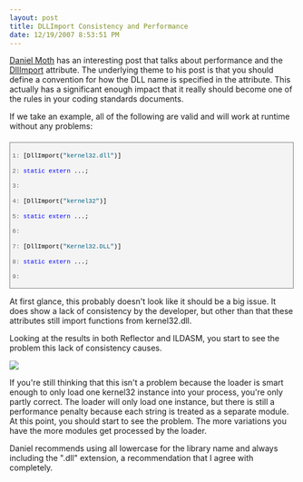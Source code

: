 ```yaml
---
layout: post
title: DLLImport Consistency and Performance
date: 12/19/2007 8:53:51 PM
---
```


[Daniel Moth](http://www.danielmoth.com/Blog/index.htm) has an interesting post that talks about performance and the [DllImport](http://msdn2.microsoft.com/library/system.runtime.interopservices.dllimportattribute.aspx) attribute. The underlying theme to his post is that you should define a convention for how the DLL name is specified in the attribute. This actually has a significant enough impact that it really should become one of the rules in your coding standards documents.

If we take an example, all of the following are valid and will work at runtime without any problems:
  <div style="border-right: gray 1px solid; padding-right: 4px; border-top: gray 1px solid; padding-left: 4px; font-size: 8pt; padding-bottom: 4px; margin: 20px 0px 10px; overflow: auto; border-left: gray 1px solid; width: 97.5%; cursor: text; max-height: 300px; line-height: 12pt; padding-top: 4px; border-bottom: gray 1px solid; font-family: consolas, 'Courier New', courier, monospace; height: 248px; background-color: #f4f4f4">   <div style="padding-right: 0px; padding-left: 0px; font-size: 8pt; padding-bottom: 0px; overflow: visible; width: 100%; color: black; border-top-style: none; line-height: 12pt; padding-top: 0px; font-family: consolas, 'Courier New', courier, monospace; border-right-style: none; border-left-style: none; background-color: #f4f4f4; border-bottom-style: none">     

<span style="color: #606060">   1:</span> [DllImport(<span style="color: #006080">"kernel32.dll"</span>)]

<span style="color: #606060">   2:</span> <span style="color: #0000ff">static</span> <span style="color: #0000ff">extern</span> ...;

<span style="color: #606060">   3:</span>  

<span style="color: #606060">   4:</span> [DllImport(<span style="color: #006080">"kernel32"</span>)]

<span style="color: #606060">   5:</span> <span style="color: #0000ff">static</span> <span style="color: #0000ff">extern</span> ...;

<span style="color: #606060">   6:</span>  

<span style="color: #606060">   7:</span> [DllImport(<span style="color: #006080">"Kernel32.DLL"</span>)]

<span style="color: #606060">   8:</span> <span style="color: #0000ff">static</span> <span style="color: #0000ff">extern</span> ...;

<span style="color: #606060">   9:</span>  

<span style="color: #606060">  10:</span> [DllImport(<span style="color: #006080">"KERNEL32"</span>)]

<span style="color: #606060">  11:</span> <span style="color: #0000ff">static</span> <span style="color: #0000ff">extern</span> ...;

<span style="color: #606060">  12:</span>  

<span style="color: #606060">  13:</span> [DllImport(<span style="color: #006080">"KeRnEl32.DlL"</span>)]

<span style="color: #606060">  14:</span> <span style="color: #0000ff">static</span> <span style="color: #0000ff">extern</span> ...;

  </div>
</div>



At first glance, this probably doesn't look like it should be a big issue. It does show a lack of consistency by the developer, but other than that these attributes still import functions from kernel32.dll.

Looking at the results in both Reflector and ILDASM, you start to see the problem this lack of consistency causes.

![](http://www.danielmoth.com/Blog/dirtyKernel32References.png)

If you're still thinking that this isn't a problem because the loader is smart enough to only load one kernel32 instance into your process, you're only partly correct. The loader will only load one instance, but there is still a performance penalty because each string is treated as a separate module. At this point, you should start to see the problem. The more variations you have the more modules get processed by the loader.

Daniel recommends using all lowercase for the library name and always including the ".dll" extension, a recommendation that I agree with completely.
